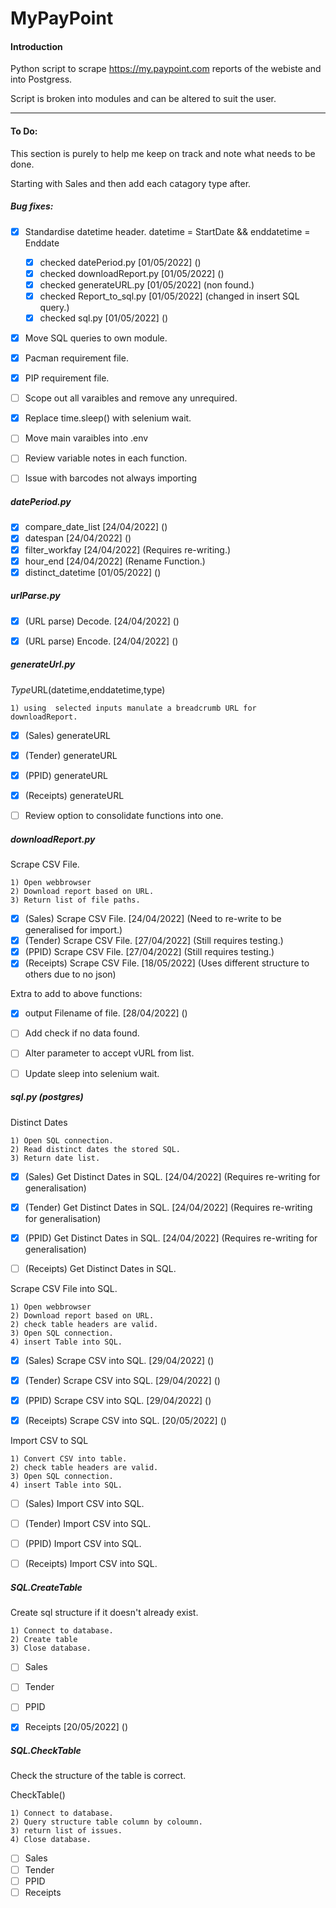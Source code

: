 # MyPayPoint

#### Introduction
Python script to scrape https://my.paypoint.com reports of the webiste and into Postgress.

Script is broken into modules and can be altered to suit the user.

---

#### To Do:
This section is purely to help me keep on track and note what needs to be done.

Starting with Sales and then add each catagory type after.


##### Bug fixes:
- [x] Standardise datetime header. datetime = StartDate && enddatetime = Enddate
    - [x] checked datePeriod.py     [01/05/2022] ()
    - [x] checked downloadReport.py [01/05/2022] ()
    - [x] checked generateURL.py    [01/05/2022] (non found.)
    - [x] checked Report_to_sql.py  [01/05/2022] (changed in insert SQL query.)
    - [x] checked sql.py            [01/05/2022] ()
- [x] Move SQL queries to own module.
- [x] Pacman requirement file.
- [x] PIP requirement file.
- [ ] Scope out all varaibles and remove any unrequired.
- [x] Replace time.sleep() with selenium wait.
- [ ] Move main varaibles into .env
- [ ] Review variable notes in each function.
- [ ] Issue with barcodes not always importing


##### datePeriod.py

- [x] compare_date_list [24/04/2022] ()
- [x] datespan          [24/04/2022] ()
- [x] filter_workfay    [24/04/2022] (Requires re-writing.)
- [x] hour_end          [24/04/2022] (Rename Function.)
- [x] distinct_datetime [01/05/2022] ()

##### urlParse.py
- [x] (URL parse) Decode. [24/04/2022] ()
- [x] (URL parse) Encode. [24/04/2022] ()


##### generateUrl.py

*Type*URL(datetime,enddatetime,type)

    1) using  selected inputs manulate a breadcrumb URL for downloadReport.

- [x] (Sales)   generateURL
- [x] (Tender)  generateURL
- [x] (PPID)    generateURL
- [x] (Receipts) generateURL
- [ ] Review option to consolidate functions into one.


##### downloadReport.py

Scrape CSV File.

    1) Open webbrowser
    2) Download report based on URL.
    3) Return list of file paths.

- [x] (Sales)    Scrape CSV File.
    [24/04/2022] (Need to re-write to be generalised for import.)
- [x] (Tender)   Scrape CSV File.
    [27/04/2022] (Still requires testing.)
- [x] (PPID)     Scrape CSV File.
    [27/04/2022] (Still requires testing.)
- [x] (Receipts)  Scrape CSV File.
    [18/05/2022] (Uses different structure to others due to no json)

Extra to add to above functions:
- [x] output Filename of file. [28/04/2022] ()
- [ ] Add check if no data found.
- [ ] Alter parameter to accept vURL from list.
- [ ] Update sleep into selenium wait.



##### sql.py (postgres)

Distinct Dates

    1) Open SQL connection.
    2) Read distinct dates the stored SQL.
    3) Return date list.

- [x] (Sales)    Get Distinct Dates in SQL. [24/04/2022] (Requires re-writing for generalisation)
- [x] (Tender)   Get Distinct Dates in SQL. [24/04/2022] (Requires re-writing for generalisation)
- [x] (PPID)     Get Distinct Dates in SQL. [24/04/2022] (Requires re-writing for generalisation)
- [ ] (Receipts) Get Distinct Dates in SQL.


Scrape CSV File into SQL.

    1) Open webbrowser
    2) Download report based on URL.
    2) check table headers are valid.
    3) Open SQL connection.
    4) insert Table into SQL.

- [x] (Sales)    Scrape CSV into SQL. [29/04/2022] ()
- [x] (Tender)   Scrape CSV into SQL. [29/04/2022] ()
- [x] (PPID)     Scrape CSV into SQL. [29/04/2022] ()
- [x] (Receipts) Scrape CSV into SQL. [20/05/2022] ()


Import CSV to SQL

    1) Convert CSV into table.
    2) check table headers are valid.
    3) Open SQL connection.
    4) insert Table into SQL.

- [ ] (Sales)    Import CSV into SQL.
- [ ] (Tender)   Import CSV into SQL.
- [ ] (PPID)     Import CSV into SQL.
- [ ] (Receipts) Import CSV into SQL.


##### SQL.CreateTable
Create sql structure if it doesn't already exist.

    1) Connect to database.
    2) Create table
    3) Close database.

- [ ] Sales
- [ ] Tender
- [ ] PPID
- [x] Receipts [20/05/2022] ()


##### SQL.CheckTable
Check the structure of the table is correct.

CheckTable()

    1) Connect to database.
    2) Query structure table column by coloumn.
    3) return list of issues.
    4) Close database.

- [ ] Sales
- [ ] Tender
- [ ] PPID
- [ ] Receipts
